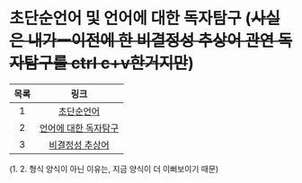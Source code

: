 # 초단순언어 및 언어에 대한 독자탐구 (~~사실은 내가ㅡ이전에 한 비결정성 추상어 관연 독자탐구를 ctrl c+v한거지만~~)

| 목록 | 링크 |
| :---: | :---: |
| 1 | [초단순언어](https://faraway6834.github.io/unbeauty/privateNote/Alkali/Forbidden/Personal/TWaMLang/%EC%B4%88%EB%8B%A8%EC%88%9C%EC%96%B8%EC%96%B4_%EB%B0%8F_%EC%96%B8%EC%96%B4%EC%97%90_%EB%8C%80%ED%95%9C_%EB%8F%85%EC%9E%90%ED%83%90%EA%B5%AC/%EC%B4%88%EB%8B%A8%EC%88%9C%EC%96%B8%EC%96%B4) |
| 2 | [언어에 대한 독자탐구](https://faraway6834.github.io/unbeauty/privateNote/Alkali/Forbidden/Personal/TWaMLang/%EC%B4%88%EB%8B%A8%EC%88%9C%EC%96%B8%EC%96%B4_%EB%B0%8F_%EC%96%B8%EC%96%B4%EC%97%90_%EB%8C%80%ED%95%9C_%EB%8F%85%EC%9E%90%ED%83%90%EA%B5%AC/%EC%96%B8%EC%96%B4%EC%97%90_%EB%8C%80%ED%95%9C_%EB%8F%85%EC%9E%90%ED%83%90%EA%B5%AC) |
| 3 | [비결정성 추상어](https://faraway6834.github.io/unbeauty/privateNote/Alkali/Forbidden/Personal/TWaMLang/%EC%B4%88%EB%8B%A8%EC%88%9C%EC%96%B8%EC%96%B4_%EB%B0%8F_%EC%96%B8%EC%96%B4%EC%97%90_%EB%8C%80%ED%95%9C_%EB%8F%85%EC%9E%90%ED%83%90%EA%B5%AC/%EB%B9%84%EA%B2%B0%EC%A0%95%EC%84%B1_%EC%B6%94%EC%83%81%EC%96%B4) |

(1. 2. 형식 양식이 아닌 이유는, 지금 양식이 더 이뻐보이기 때문)
